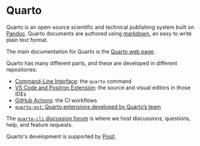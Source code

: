 # Quarto

Quarto is an open-source scientific and technical publishing system built on [Pandoc](https://pandoc.org).
Quarto documents are authored using [markdown](https://en.wikipedia.org/wiki/Markdown), an easy to write plain text format.

The main documentation for Quarto is the [Quarto web page](https://quarto.org).

Quarto has many different parts, and these are developed in different repositories:

* [Command-Line Interface](https://github.com/quarto-dev/quarto-cli): the `quarto` command
* [VS Code and Positron Extension](https://github.com/quarto-dev/quarto/tree/main/apps/vscode): the source and visual editors in those IDEs
* [GitHub Actions](https://github.com/quarto-dev/quarto-actions): the CI workflows
* [`quarto-ext`: Quarto extensions developed by Quarto’s team](https://github.com/quarto-ext/)

The [`quarto-cli` discussion forum](https://github.com/quarto-dev/quarto-cli/discussions/) is where we host discussions, questions, help, and feature requests.

Quarto's development is supported by [Posit](https://posit.co).
